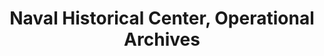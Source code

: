 ---
layout: repo
title: "Naval Historical Center, Operational Archives"
id: 24109
permalink: repos/24109/
---
